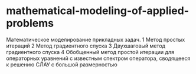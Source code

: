 # mathematical-modeling-of-applied-problems
Математическое моделирование прикладных задач.
1 Метод простых итераций
2 Метод градиентного спуска
3 Двухшаговый метод градиентного спуска
4 Обобщенный метод простой итерации для операторных уравнений с известным спектром оператора, сводящееся к решению СЛАУ с большой размерностью

